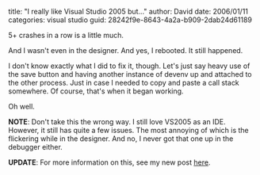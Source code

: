 
title: "I really like Visual Studio 2005 but..."
author: David
date: 2006/01/11
categories: visual studio
guid: 28242f9e-8643-4a2a-b909-2dab24d61189

5+ crashes in a row is a little much.

And I wasn't even in the designer. And yes, I rebooted. It still happened.

I don't know exactly what I did to fix it, though. Let's just say heavy use of the save button and having another instance of devenv up and attached to the other process. Just in case I needed to copy and paste a call stack somewhere. Of course, that's when it began working.

Oh well.

**NOTE**: Don't take this the wrong way. I still love VS2005 as an IDE. However, it still has quite a few issues. The most annoying of which is the flickering while in the designer. And no, I never got that one up in the debugger either.

**UPDATE**: For more information on this, see my new post [here](/blog/2006/01/12/more-information-on-yesterdays-vs2005-bug/).


